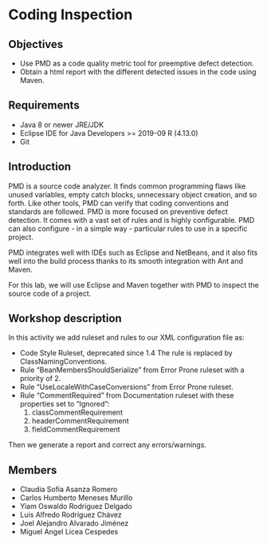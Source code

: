 # Coding Inspection

## Objectives

- Use PMD as a code quality metric tool for preemptive defect detection.
- Obtain a html report with the different detected issues in the code using Maven.

## Requirements
- Java 8 or newer JRE/JDK
- Eclipse IDE for Java Developers >= 2019-09 R (4.13.0)
- Git
## Introduction
PMD is a source code analyzer. It finds common programming flaws like unused variables, empty catch blocks, unnecessary object creation, and so forth. Like other tools, PMD can verify that coding conventions and standards are followed. PMD is more focused on preventive defect detection. It comes with a vast set of rules and is highly configurable. PMD can also configure -
in a simple way - particular rules to use in a specific project.

PMD integrates well with IDEs such as Eclipse and NetBeans, and it also fits well into the build process thanks to its smooth integration with Ant and Maven.

For this lab, we will use Eclipse and Maven together with PMD to inspect the source code of a
project.


## Workshop description

In this activity we add ruleset and rules to our XML configuration file as:
- Code Style Ruleset, deprecated since 1.4 The rule is replaced by
ClassNamingConventions.
- Rule “BeanMembersShouldSerialize” from Error Prone ruleset with a priority of 2.
- Rule “UseLocaleWithCaseConversions” from Error Prone ruleset.
- Rule “CommentRequired” from Documentation ruleset with these properties set to “Ignored”:
  1. classCommentRequirement
  2. headerCommentRequirement
  3. fieldCommentRequirement

Then we generate a report and correct any errors/warnings.

## Members
- Claudia Sofía Asanza Romero 
- Carlos Humberto Meneses Murillo 
- Yiam Oswaldo Rodríguez Delgado 
- Luis Alfredo Rodríguez Chávez 
- Joel Alejandro Alvarado Jiménez 
- Miguel Angel Licea Cespedes 
